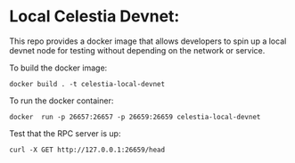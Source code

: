 Local Celestia Devnet:
======================

This repo provides a docker image that allows developers to spin up a local
devnet node for testing without depending on the network or service.

To build the docker image:

    docker build . -t celestia-local-devnet

To run the docker container:

    docker  run -p 26657:26657 -p 26659:26659 celestia-local-devnet

Test that the RPC server is up:

    curl -X GET http://127.0.0.1:26659/head
